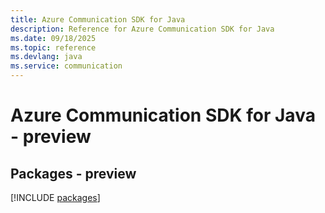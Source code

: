 ```yaml
---
title: Azure Communication SDK for Java
description: Reference for Azure Communication SDK for Java
ms.date: 09/18/2025
ms.topic: reference
ms.devlang: java
ms.service: communication
---
```

# Azure Communication SDK for Java - preview
## Packages - preview
[!INCLUDE [packages](communication-index.md)]